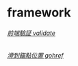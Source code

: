 # framework
###### [前端驗証 validate](https://mtwmt.github.io/framework/public/validate.html)
###### [滑到錨點位置 gohref](https://mtwmt.github.io/framework/public/gohref.html)
